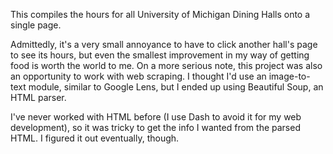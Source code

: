 This compiles the hours for all University of Michigan Dining Halls onto a single page.

Admittedly, it's a very small annoyance to have to click another hall's page to see its hours, but even the smallest improvement in my way of getting food is worth the world to me. On a more serious note, this project was also an opportunity to work with web scraping. I thought I'd use an image-to-text module, similar to Google Lens, but I ended up using Beautiful Soup, an HTML parser.

I've never worked with HTML before (I use Dash to avoid it for my web development), so it was tricky to get the info I wanted from the parsed HTML. I figured it out eventually, though.
